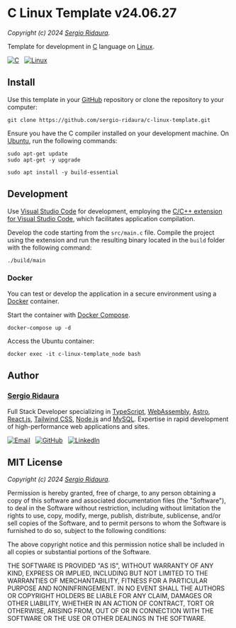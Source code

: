 # C Linux Template v24.06.27

_Copyright (c) 2024 [Sergio Ridaura](https://github.com/sergio-ridaura)._

Template for development in [C](https://www.iso.org/standard/74528.html) language on [Linux](https://ubuntu.com/).

[<img alt="C" src="https://img.shields.io/badge/C-0078D4?style=for-the-badge&logo=c&logoColor=FFFFFF" />](https://www.iso.org/standard/74528.html) &nbsp; [<img alt="Linux" src="https://img.shields.io/badge/Linux-333333?style=for-the-badge&logo=linux&logoColor=FFFFFF" />](https://www.iso.org/standard/74528.html)

## Install

Use this template in your [GitHub](https://github.com/) repository or clone the repository to your computer:

```shell
git clone https://github.com/sergio-ridaura/c-linux-template.git
```

Ensure you have the C compiler installed on your development machine. On [Ubuntu](https://ubuntu.com/), run the following commands:

```shell
sudo apt-get update
sudo apt-get -y upgrade

sudo apt install -y build-essential
```

## Development

Use [Visual Studio Code](https://code.visualstudio.com/) for development, employing the [C/C++ extension for Visual Studio Code](https://marketplace.visualstudio.com/items?itemName=ms-vscode.cpptools), which facilitates application compilation.

Develop the code starting from the `src/main.c` file. Compile the project using the extension and run the resulting binary located in the `build` folder with the following command:

```shell
./build/main
```

### Docker

You can test or develop the application in a secure environment using a [Docker](https://docs.docker.com/) container.

Start the container with [Docker Compose](https://docs.docker.com/compose/).

```code
docker-compose up -d
```

Access the Ubuntu container:

```code
docker exec -it c-linux-template_node bash
```

## Author

### [Sergio Ridaura](https://github.com/sergio-ridaura)

Full Stack Developer specializing in [TypeScript](https://www.typescriptlang.org/), [WebAssembly](https://webassembly.org/), [Astro](https://astro.build/), [React.js](https://es.react.dev/), [Tailwind CSS](https://tailwindcss.com/), [Node.js](https://nodejs.org/) and [MySQL](https://www.mysql.com/). Expertise in rapid development of high-performance web applications and sites.

[<img alt="Email" src="https://img.shields.io/badge/Email-0078D4?style=for-the-badge&logo=microsoft-outlook&logoColor=FFFFFF" />](mailto:sergio.ridaura@outlook.com) &nbsp; [<img alt="GitHub" src="https://img.shields.io/badge/GitHub-333333?style=for-the-badge&color=181717&logo=github&logoColor=FFFFFF" />](https://github.com/sergio-ridaura) &nbsp; [<img alt="LinkedIn" src="https://img.shields.io/badge/LinkedIn-0077B5?style=for-the-badge&logo=linkedin&logoColor=FFFFFF" />](https://www.linkedin.com/in/sergio-ridaura/) &nbsp;

## MIT License

_Copyright (c) 2024 [Sergio Ridaura](https://github.com/sergio-ridaura)._

Permission is hereby granted, free of charge, to any person obtaining a copy of this software and associated documentation files (the "Software"), to deal in the Software without restriction, including without limitation the rights to use, copy, modify, merge, publish, distribute, sublicense, and/or sell copies of the Software, and to permit persons to whom the Software is furnished to do so, subject to the following conditions:

The above copyright notice and this permission notice shall be included in all copies or substantial portions of the Software.

THE SOFTWARE IS PROVIDED "AS IS", WITHOUT WARRANTY OF ANY KIND, EXPRESS OR IMPLIED, INCLUDING BUT NOT LIMITED TO THE WARRANTIES OF MERCHANTABILITY, FITNESS FOR A PARTICULAR PURPOSE AND NONINFRINGEMENT. IN NO EVENT SHALL THE AUTHORS OR COPYRIGHT HOLDERS BE LIABLE FOR ANY CLAIM, DAMAGES OR OTHER LIABILITY, WHETHER IN AN ACTION OF CONTRACT, TORT OR OTHERWISE, ARISING FROM, OUT OF OR IN CONNECTION WITH THE SOFTWARE OR THE USE OR OTHER DEALINGS IN THE SOFTWARE.
